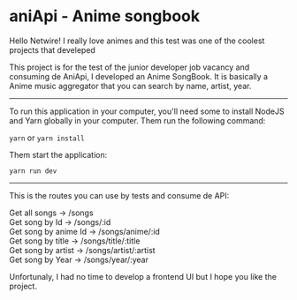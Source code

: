 # aniApi - Anime songbook

Hello Netwire!
I really love animes and this test was one of the coolest projects that develeped

This project is for the test of the junior developer job vacancy and consuming de AniApi, I developed an Anime SongBook.
It is basically a Anime music aggregator that you can search by name, artist, year.

------------

To run this application in your computer, you'll need some to install NodeJS and Yarn globally in your computer. Them run the following command:

<code>yarn</code> or <code>yarn install</code>

Them start the application:

<code>yarn run dev</code>

------------

This is the routes you can use by tests and consume de API:

Get all songs -> /songs <br>
Get song by Id -> /songs/:id <br>
Get song by anime Id -> /songs/anime/:id <br>
Get song by title -> /songs/title/:title <br>
Get song by artist -> /songs/artist/:artist <br>
Get song by Year -> /songs/year/:year <br>

Unfortunaly, I had no time to develop a frontend UI but I hope you like the project.
